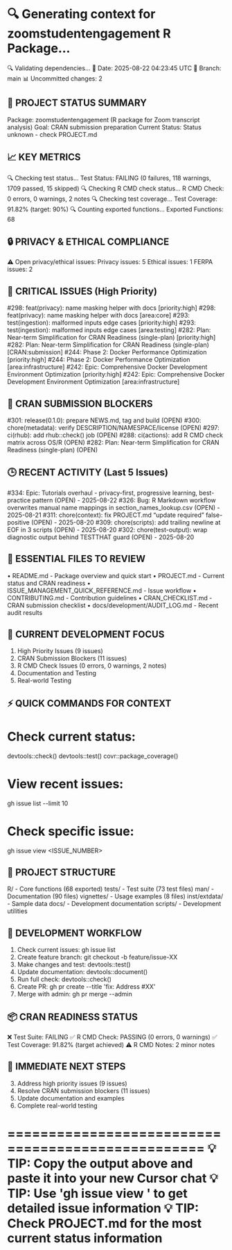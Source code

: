 🔍 Generating context for zoomstudentengagement R Package...
==================================================
🔍 Validating dependencies...
📅 Date: 2025-08-22 04:23:45 UTC
🌿 Branch: main
📊 Uncommitted changes: 2

🎯 PROJECT STATUS SUMMARY
------------------------
Package: zoomstudentengagement (R package for Zoom transcript analysis)
Goal: CRAN submission preparation
Current Status: Status unknown - check PROJECT.md

📈 KEY METRICS
-------------
🔍 Checking test status...
Test Status: FAILING (0 failures, 118 warnings, 1709 passed, 15 skipped)
🔍 Checking R CMD check status...
R CMD Check: 0 errors, 0 warnings, 2 notes
🔍 Checking test coverage...
Test Coverage: 91.82% (target: 90%)
🔍 Counting exported functions...
Exported Functions: 68

🔒 PRIVACY & ETHICAL COMPLIANCE
-----------------------------
⚠️  Open privacy/ethical issues:
   Privacy issues: 5
   Ethical issues: 1
   FERPA issues: 2

🚨 CRITICAL ISSUES (High Priority)
--------------------------------
#298: feat(privacy): name masking helper with docs [priority:high]
#298: feat(privacy): name masking helper with docs [area:core]
#293: test(ingestion): malformed inputs edge cases [priority:high]
#293: test(ingestion): malformed inputs edge cases [area:testing]
#282: Plan: Near-term Simplification for CRAN Readiness (single-plan) [priority:high]
#282: Plan: Near-term Simplification for CRAN Readiness (single-plan) [CRAN:submission]
#244: Phase 2: Docker Performance Optimization [priority:high]
#244: Phase 2: Docker Performance Optimization [area:infrastructure]
#242: Epic: Comprehensive Docker Development Environment Optimization [priority:high]
#242: Epic: Comprehensive Docker Development Environment Optimization [area:infrastructure]

🎯 CRAN SUBMISSION BLOCKERS
--------------------------
#301: release(0.1.0): prepare NEWS.md, tag and build (OPEN)
#300: chore(metadata): verify DESCRIPTION/NAMESPACE/license (OPEN)
#297: ci(rhub): add rhub::check() job (OPEN)
#288: ci(actions): add R CMD check matrix across OS/R (OPEN)
#282: Plan: Near-term Simplification for CRAN Readiness (single-plan) (OPEN)

🕒 RECENT ACTIVITY (Last 5 Issues)
--------------------------------
#334: Epic: Tutorials overhaul - privacy-first, progressive learning, best-practice pattern (OPEN) - 2025-08-22
#326: Bug: R Markdown workflow overwrites manual name mappings in section_names_lookup.csv (OPEN) - 2025-08-21
#311: chore(context): fix PROJECT.md “update required” false-positive (OPEN) - 2025-08-20
#309: chore(scripts): add trailing newline at EOF in 3 scripts (OPEN) - 2025-08-20
#302: chore(test-output): wrap diagnostic output behind TESTTHAT guard (OPEN) - 2025-08-20

📁 ESSENTIAL FILES TO REVIEW
---------------------------
• README.md - Package overview and quick start
• PROJECT.md - Current status and CRAN readiness
• ISSUE_MANAGEMENT_QUICK_REFERENCE.md - Issue workflow
• CONTRIBUTING.md - Contribution guidelines
• CRAN_CHECKLIST.md - CRAN submission checklist
• docs/development/AUDIT_LOG.md - Recent audit results

🎯 CURRENT DEVELOPMENT FOCUS
---------------------------
1. High Priority Issues (9 issues)
2. CRAN Submission Blockers (11 issues)
3. R CMD Check Issues (0 errors, 0 warnings, 2 notes)
4. Documentation and Testing
6. Real-world Testing

⚡ QUICK COMMANDS FOR CONTEXT
---------------------------
# Check current status:
devtools::check()
devtools::test()
covr::package_coverage()

# View recent issues:
gh issue list --limit 10

# Check specific issue:
gh issue view <ISSUE_NUMBER>

📂 PROJECT STRUCTURE
-------------------
R/ - Core functions (68 exported)
tests/ - Test suite (73 test files)
man/ - Documentation (90 files)
vignettes/ - Usage examples (8 files)
inst/extdata/ - Sample data
docs/ - Development documentation
scripts/ - Development utilities

🔄 DEVELOPMENT WORKFLOW
---------------------
1. Check current issues: gh issue list
2. Create feature branch: git checkout -b feature/issue-XX
3. Make changes and test: devtools::test()
4. Update documentation: devtools::document()
5. Run full check: devtools::check()
6. Create PR: gh pr create --title 'fix: Address #XX'
7. Merge with admin: gh pr merge --admin

📦 CRAN READINESS STATUS
----------------------
❌ Test Suite: FAILING
✅ R CMD Check: PASSING (0 errors, 0 warnings)
✅ Test Coverage: 91.82% (target achieved)
⚠️  R CMD Notes: 2 minor notes

🎯 IMMEDIATE NEXT STEPS
---------------------
3. Address high priority issues (9 issues)
4. Resolve CRAN submission blockers (11 issues)
5. Update documentation and examples
6. Complete real-world testing

==================================================
💡 TIP: Copy the output above and paste it into your new Cursor chat
💡 TIP: Use 'gh issue view <NUMBER>' to get detailed issue information
💡 TIP: Check PROJECT.md for the most current status information
==================================================
